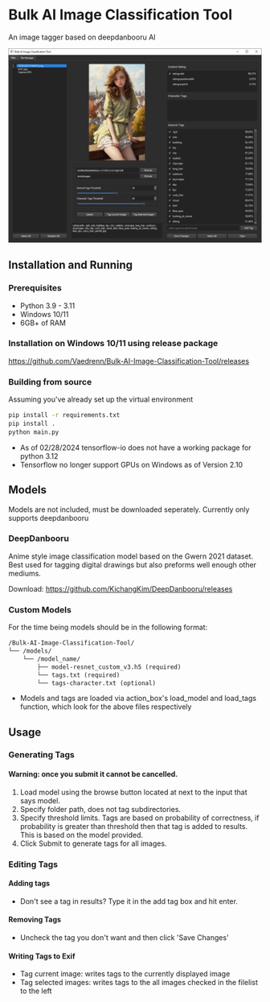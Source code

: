 # Bulk AI Image Classification Tool

An image tagger based on deepdanbooru AI

![](img.png)

## Installation and Running
### Prerequisites
+ Python 3.9 - 3.11
+ Windows 10/11
+ 6GB+ of RAM
### Installation on Windows 10/11 using release package
https://github.com/Vaedrenn/Bulk-AI-Image-Classification-Tool/releases

### Building from source
Assuming you've already set up the virtual environment
```bash
pip install -r requirements.txt
pip install .
python main.py
```
- As of 02/28/2024 tensorflow-io does not have a working package for python 3.12
- Tensorflow no longer support GPUs on Windows as of Version 2.10
## Models
Models are not included, must be downloaded seperately. Currently only supports deepdanbooru

### DeepDanbooru
Anime style image classification model based on the Gwern 2021 dataset. Best used for tagging digital drawings but also preforms well enough other mediums.

Download: https://github.com/KichangKim/DeepDanbooru/releases

### Custom Models
For the time being models should be in the following format:
```
/Bulk-AI-Image-Classification-Tool/
└── /models/
    └── /model_name/
        ├── model-resnet_custom_v3.h5 (required)
        └── tags.txt (required)
        └── tags-character.txt (optional)
```
- Models and tags are loaded via action_box's load_model and load_tags function, which look for the above files respectively
## Usage
### Generating Tags
#### Warning: once you submit it **cannot** be cancelled.
1. Load model using the browse button located at next to the input that says model.
2. Specify folder path, does not tag subdirectories.
3. Specify threshold limits. Tags are based on probability of correctness, if probability is greater than threshold then that tag is added to results. This is based on the model provided.
4. Click Submit to generate tags for all images. 

### Editing Tags
#### Adding tags
- Don't see a tag in results? Type it in the add tag box and hit enter.
#### Removing Tags
- Uncheck the tag you don't want and then click 'Save Changes'
#### Writing Tags to Exif
- Tag current image: writes tags to the currently displayed image
- Tag selected images: writes tags to the all images checked in the filelist to the left

